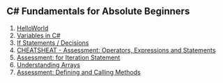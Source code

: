 <h2>C# Fundamentals for Absolute Beginners</h2>
<ol>
<li> <a href="https://github.com/mahreenq/CSharpTutorial/blob/HelloWorld/HelloWorld/Program.cs"> HelloWorld </a> </li>
<li> <a href="https://github.com/mahreenq/CSharpTutorial/blob/Variables/HelloWorld/Program.cs"> Variables in C# </a> </li>
<li> <a href="https://github.com/mahreenq/CSharpTutorial/blob/ifStatements/HelloWorld/Program.cs"> If Statements / Decisions </a> </li>
<li> <a href="https://github.com/mahreenq/CSharpTutorial/blob/assessment/HelloWorld/Program.cs"> CHEATSHEAT - Assessment: Operators, Expressions and Statements </a> </li>
<li> <a href="https://github.com/mahreenq/CSharpTutorial/blob/iteration/HelloWorld/Program.cs">  Assessment: for Iteration Statement </a> </li>
<li> <a href="https://github.com/mahreenq/CSharpTutorial/blob/arrays/HelloWorld/Program.cs">  Understanding Arrays </a> </li>
<li> <a href="https://github.com/mahreenq/CSharpTutorial/blob/methods/HelloWorld/Program.cs">  Assessment: Defining and Calling Methods </a> </li>
</ol>
